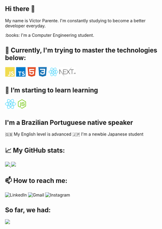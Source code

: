 ## Hi there 👋

<p>My name is Víctor Parente. I'm constantly studying to become a better developer everyday.</p>
<p>:books: I'm a Computer Engineering student.</p>


## :rocket: Currently, I'm trying to master the technologies below:

<span>
 <img height="32px" src="./icons/javascript.svg" alt="JavaScript" title="JavaScript"/>
 <img height="32px" src="./icons/typescript.svg" alt="TypeScript" title="TypeScript"/>
 <img height="32px" src="./icons/html.svg" alt="HTML" title="HTML"/>
 <img height="32px" src="./icons/css3.svg" alt="CSS" title="CSS"/>
 <img height="32px" src="./icons/react.svg" alt="React" title="React"/>
 <img height="32px" src="./icons/nextjs.svg" alt="NextJS" title="NextJS"/>
 <!--<img height="32px" src="./icons/graphql.svg" alt="GraphQL"/>-->
</span>


## 🌱 I’m starting to learn learning
<span>
  <img height="32px" src="./icons/react-native.svg" alt="React Native" title="React Native"/>
 <img height="32px" src="./icons/nodejs.svg" alt="Node" title="Node"/>
</span>


## I'm a Brazilian Portuguese native speaker
:uk: My English level is advanced
:jp: I'm a newbie Japanese student


## :chart_with_upwards_trend: My GitHub stats:
<a href="https://github.com/parvic">
 <img height="150px" src="https://github-readme-stats.vercel.app/api?username=parvic&show_icons=true&include_all_commits=true&theme=tokyonight" />
 <img height="150px" src="https://github-readme-stats.vercel.app/api/top-langs/?username=parvic&layout=compact&theme=tokyonight" />
</a>


## 📫 How to reach me:
<span>
 <a href="https://www.linkedin.com/in/victorprnt/" style="text-decoration:none;">
  <img height="32px" src="https://image.flaticon.com/icons/png/512/174/174857.png" alt="LinkedIn" title="LinkedIn"/>
 </a>
 
 <a href="mailto: victorprnt@gmail.com" style="text-decoration:none;">
  <img height="32px" src="https://img.flaticon.com/icons/png/512/281/281769.png" alt="Gmail" title="Gmail"/>
 </a>
 
  <a href="https://www.instagram.com/victorbruno/" style="text-decoration:none;">
   <img height="32px" src="https://image.flaticon.com/icons/png/512/174/174855.png" alt="Instagram" title="Instagram"/>
  </a>
</span>

## So far, we had:

![](https://visitor-badge.laobi.icu/badge?page_id=parvic.parvic)


<!--
**parvic/parvic** is a ✨ _special_ ✨ repository because its `README.md` (this file) appears on your GitHub profile.

Here are some ideas to get you started:

- 🔭 I’m currently working on ...
- 🌱 I’m currently learning ...
- 👯 I’m looking to collaborate on ...
- 🤔 I’m looking for help with ...
- 💬 Ask me about ...
- 📫 How to reach me: ...
- 😄 Pronouns: ...
- ⚡ Fun fact: ...
-->
